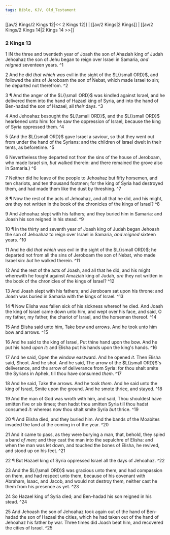 ```yaml
---
tags: Bible, KJV, Old_Testament
---
```


[[av/2 Kings/2 Kings 12|<< 2 Kings 12]] | [[av/2 Kings|2 Kings]] | [[av/2 Kings/2 Kings 14|2 Kings 14 >>]]

### 2 Kings 13

1 IN the three and twentieth year of Joash the son of Ahaziah king of Judah Jehoahaz the son of Jehu began to reign over Israel in Samaria, _and_ _reigned_ seventeen years. ^1

2 And he did _that_ _which_ _was_ evil in the sight of the $L{\small ORD}$, and followed the sins of Jeroboam the son of Nebat, which made Israel to sin; he departed not therefrom. ^2

3 ¶ And the anger of the $L{\small ORD}$ was kindled against Israel, and he delivered them into the hand of Hazael king of Syria, and into the hand of Ben-hadad the son of Hazael, all _their_ days. ^3

4 And Jehoahaz besought the $L{\small ORD}$, and the $L{\small ORD}$ hearkened unto him: for he saw the oppression of Israel, because the king of Syria oppressed them. ^4

5 (And the $L{\small ORD}$ gave Israel a saviour, so that they went out from under the hand of the Syrians: and the children of Israel dwelt in their tents, as beforetime. ^5

6 Nevertheless they departed not from the sins of the house of Jeroboam, who made Israel sin, _but_ walked therein: and there remained the grove also in Samaria.) ^6

7 Neither did he leave of the people to Jehoahaz but fifty horsemen, and ten chariots, and ten thousand footmen; for the king of Syria had destroyed them, and had made them like the dust by threshing. ^7

8 ¶ Now the rest of the acts of Jehoahaz, and all that he did, and his might, _are_ they not written in the book of the chronicles of the kings of Israel? ^8

9 And Jehoahaz slept with his fathers; and they buried him in Samaria: and Joash his son reigned in his stead. ^9

10 ¶ In the thirty and seventh year of Joash king of Judah began Jehoash the son of Jehoahaz to reign over Israel in Samaria, _and_ _reigned_ sixteen years. ^10

11 And he did _that_ _which_ _was_ evil in the sight of the $L{\small ORD}$; he departed not from all the sins of Jeroboam the son of Nebat, who made Israel sin: _but_ he walked therein. ^11

12 And the rest of the acts of Joash, and all that he did, and his might wherewith he fought against Amaziah king of Judah, _are_ they not written in the book of the chronicles of the kings of Israel? ^12

13 And Joash slept with his fathers; and Jeroboam sat upon his throne: and Joash was buried in Samaria with the kings of Israel. ^13

14 ¶ Now Elisha was fallen sick of his sickness whereof he died. And Joash the king of Israel came down unto him, and wept over his face, and said, O my father, my father, the chariot of Israel, and the horsemen thereof. ^14

15 And Elisha said unto him, Take bow and arrows. And he took unto him bow and arrows. ^15

16 And he said to the king of Israel, Put thine hand upon the bow. And he put his hand _upon_ _it:_ and Elisha put his hands upon the king's hands. ^16

17 And he said, Open the window eastward. And he opened _it_. Then Elisha said, Shoot. And he shot. And he said, The arrow of the $L{\small ORD}$'s deliverance, and the arrow of deliverance from Syria: for thou shalt smite the Syrians in Aphek, till thou have consumed _them_. ^17

18 And he said, Take the arrows. And he took _them_. And he said unto the king of Israel, Smite upon the ground. And he smote thrice, and stayed. ^18

19 And the man of God was wroth with him, and said, Thou shouldest have smitten five or six times; then hadst thou smitten Syria till thou hadst consumed _it:_ whereas now thou shalt smite Syria _but_ thrice. ^19

20 ¶ And Elisha died, and they buried him. And the bands of the Moabites invaded the land at the coming in of the year. ^20

21 And it came to pass, as they were burying a man, that, behold, they spied a band _of_ _men;_ and they cast the man into the sepulchre of Elisha: and when the man was let down, and touched the bones of Elisha, he revived, and stood up on his feet. ^21

22 ¶ But Hazael king of Syria oppressed Israel all the days of Jehoahaz. ^22

23 And the $L{\small ORD}$ was gracious unto them, and had compassion on them, and had respect unto them, because of his covenant with Abraham, Isaac, and Jacob, and would not destroy them, neither cast he them from his presence as yet. ^23

24 So Hazael king of Syria died; and Ben-hadad his son reigned in his stead. ^24

25 And Jehoash the son of Jehoahaz took again out of the hand of Ben-hadad the son of Hazael the cities, which he had taken out of the hand of Jehoahaz his father by war. Three times did Joash beat him, and recovered the cities of Israel. ^25
